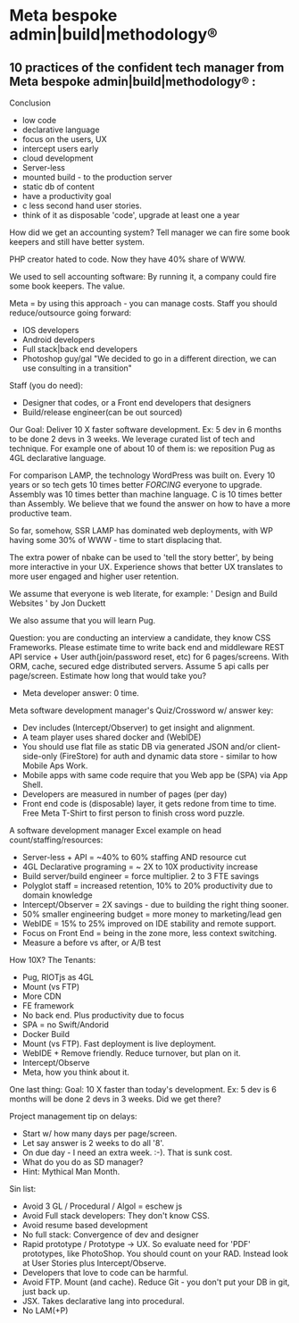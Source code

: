 
# Meta bespoke admin|build|methodology&reg;

## 10 practices of the confident tech manager from Meta bespoke admin|build|methodology&reg; :

Conclusion
* low code
* declarative language
* focus on the users, UX
* intercept users early
* cloud development
* Server-less
* mounted build - to the production server
* static db of content
* have a productivity goal
* c less second hand user stories.
* think of it as disposable 'code', upgrade at least one a year

How did we get an accounting system? Tell manager we can fire some book keepers and still have better system.

PHP creator hated to code. Now they have 40% share of WWW.


We used to sell accounting software: By running it, a company could fire some book keepers. The value.

Meta = by using this approach - you can manage costs.
Staff you should reduce/outsource going forward:
- IOS developers
- Android developers
- Full stack|back end developers
- Photoshop guy/gal
"We decided to go in a different direction, we can use consulting in a transition"

Staff (you do need):
- Designer that codes, or a Front end developers that designers
- Build/release engineer(can be out sourced)


<!-- story -->
Our Goal: Deliver 10 X faster software development. Ex: 5 dev in 6 months to be done 2 devs in 3 weeks.
We leverage curated list of tech and technique. For example one of about 10 of them is: we reposition Pug as 4GL declarative language.

For comparison LAMP, the technology WordPress was built on. Every 10 years or so tech gets 10 times better *FORCING* everyone to upgrade. Assembly was 10 times better than machine language. C is 10 times better than Assembly. We believe that we found the answer on how to have a more productive team.

So far, somehow, SSR LAMP has dominated web deployments, with WP having some 30% of WWW - time to start displacing that.

The extra power of nbake can be used to 'tell the story better', by being more interactive in your UX. Experience shows that better UX translates to more user engaged and higher user retention.

We assume that everyone is web literate, for example:
' Design and Build Websites ' by Jon Duckett

We also assume that you will learn Pug.

<!-- end story -->

Question: you are conducting an interview a candidate, they know CSS Frameworks. Please estimate time to write back end and middleware REST API service + User auth(join/password reset, etc) for 6 pages/screens. With  ORM, cache, secured edge distributed servers. Assume 5 api calls per page/screen. Estimate how long that would take you?
- Meta developer answer: 0 time.

Meta software development manager's Quiz/Crossword w/ answer key:
- Dev includes (Intercept/Observer) to get insight and alignment.
- A team player uses shared docker and (WebIDE)
- You should use flat file as static DB via generated JSON and/or client-side-only (FireStore) for auth and dynamic data store - similar to how Mobile Aps Work.
- Mobile apps with same code require that you Web app be (SPA) via App Shell.
- Developers are measured in number of pages (per day)
- Front end code is (disposable) layer, it gets redone from time to time.
Free Meta T-Shirt to first person to finish cross word puzzle.

A software development manager Excel example on head count/staffing/resources:
- Server-less + API = ~40% to 60% staffing AND resource cut
- 4GL Declarative programing = ~ 2X to 10X productivity increase
- Build server/build engineer = force multiplier. 2 to 3 FTE savings
- Polyglot staff = increased retention, 10% to 20% productivity due to domain knowledge
- Intercept/Observer = 2X savings - due to building the right thing sooner.
- 50% smaller engineering budget = more money to marketing/lead gen
- WebIDE = 15% to 25% improved on IDE stability and remote support.
- Focus on Front End = being in the zone more, less context switching.
- Measure a before vs after, or A/B test

How 10X? The Tenants:
- Pug, RIOTjs as 4GL
- Mount (vs FTP)
- More CDN
- FE framework
- No back end. Plus productivity due to focus
- SPA = no Swift/Andorid
- Docker Build
- Mount (vs FTP). Fast deployment is live deployment.
- WebIDE + Remove friendly. Reduce turnover, but plan on it.
- Intercept/Observe
- Meta, how you think about it.

One last thing:
Goal: 10 X faster than today's development. Ex: 5 dev is 6 months will be done 2 devs in 3 weeks.
Did we get there?


Project management tip on delays:
- Start w/ how many days per page/screen.
- Let say answer is 2 weeks to do all '8'.
- On due day - I need an extra week.
:-). That is sunk cost.
- What do you do as SD manager?
- Hint: Mythical Man Month.


Sin list:
* Avoid 3 GL / Procedural / Algol =  eschew js
* Avoid Full stack developers: They don't know CSS.
* Avoid resume based development
* No full stack: Convergence of dev and designer
* Rapid prototype / Prototype -> UX. So evaluate need for 'PDF' prototypes, like PhotoShop. You should count on your RAD. Instead look at User Stories plus Intercept/Observe.
* Developers that love to code can be harmful.
* Avoid FTP. Mount (and cache). Reduce Git - you don't put your DB in git, just back up.
* JSX. Takes declarative lang into procedural.
* No LAM(+P)